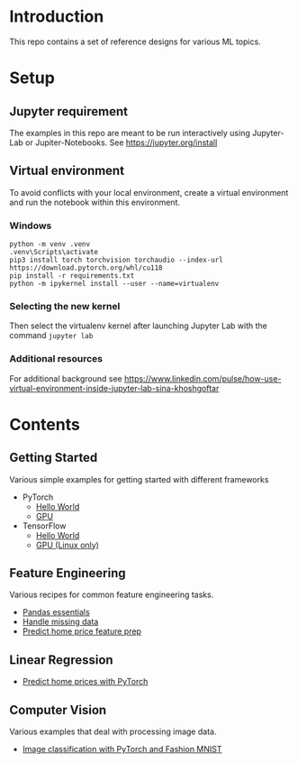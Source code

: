 # Introduction

This repo contains a set of reference designs for various ML topics.

# Setup

## Jupyter requirement

The examples in this repo are meant to be run interactively using Jupyter-Lab or Jupiter-Notebooks. See https://jupyter.org/install

## Virtual environment

To avoid conflicts with your local environment, create a virtual environment and run the notebook within this environment.

### Windows
```
python -m venv .venv
.venv\Scripts\activate
pip3 install torch torchvision torchaudio --index-url https://download.pytorch.org/whl/cu118
pip install -r requirements.txt
python -m ipykernel install --user --name=virtualenv
```

### Selecting the new kernel

Then select the virtualenv kernel after launching Jupyter Lab with the command `jupyter lab`

### Additional resources
For additional background see https://www.linkedin.com/pulse/how-use-virtual-environment-inside-jupyter-lab-sina-khoshgoftar

# Contents

## Getting Started

Various simple examples for getting started with different frameworks

- PyTorch
  - [Hello World](/getting-started/pytorch_hello_world.ipynb)
  - [GPU](/getting-started/pytorch_gpu.ipynb)
- TensorFlow
  - [Hello World](/getting-started/tensorflow_hello_world.ipynb)
  - [GPU (Linux only)](/getting-started/tensorflow_gpu.ipynb)

## Feature Engineering

Various recipes for common feature engineering tasks.

- [Pandas essentials](/feature-engineering/pandas_essentials.ipynb)
- [Handle missing data](/feature-engineering/handle_missing_data.ipynb)
- [Predict home price feature prep](/linear-regression/predict-home-price-data-prep.ipynb)

## Linear Regression

 - [Predict home prices with PyTorch](/linear-regression/predict-house-price.ipynb)

## Computer Vision

Various examples that deal with processing image data.

- [Image classification with PyTorch and Fashion MNIST](/computer-vision/pytorch-fashionMNIST.ipynb)
